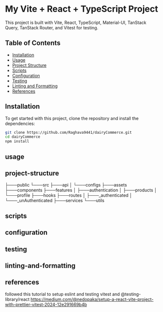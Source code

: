 # My Vite + React + TypeScript Project

This project is built with Vite, React, TypeScript, Material-UI, TanStack Query, TanStack Router, and Vitest for testing.

## Table of Contents

- [Installation](#installation)
- [Usage](#usage)
- [Project Structure](#project-structure)
- [Scripts](#scripts)
- [Configuration](#configuration)
- [Testing](#testing)
- [Linting and Formatting](#linting-and-formatting)
- [References](#references)

## Installation

To get started with this project, clone the repository and install the dependencies:

```sh
git clone https://github.com/Raghava9441/dairyCommerce.git
cd dairyCommerce
npm install
```

## usage



## project-structure

├───public
└───src
    ├───api
    │   └───configs
    ├───assets
    ├───components
    ├───features
    │   ├───authentication
    │   ├───products
    │   └───profile
    ├───hooks
    ├───routes
    │   ├───_authenticated
    │   └───_unAuthenticated
    ├───services
    └───utils

 ## scripts



 ## configuration


 ## testing




 ## linting-and-formatting




 ## references

followed this tutorial to setup eslint and testing vitest and @testing-library/react
https://medium.com/@nedopaka/setup-a-react-vite-project-with-prettier-vitest-2024-12e291669b4b